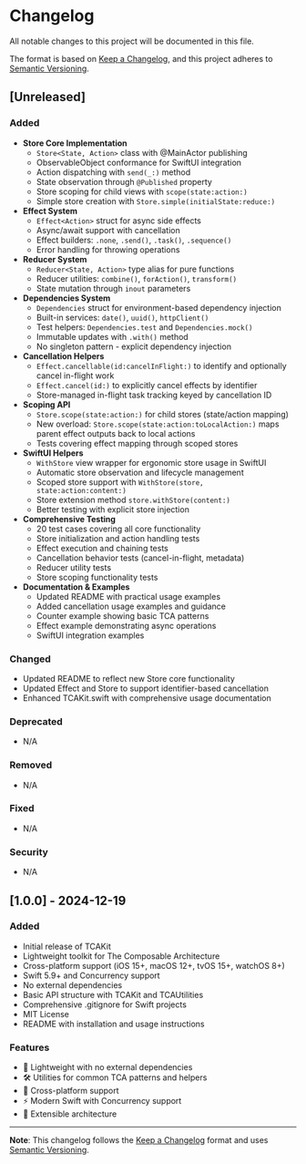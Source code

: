 # Changelog

All notable changes to this project will be documented in this file.

The format is based on [Keep a Changelog](https://keepachangelog.com/en/1.0.0/),
and this project adheres to [Semantic Versioning](https://semver.org/spec/v2.0.0.html).

## [Unreleased]

### Added
- **Store Core Implementation**
  - `Store<State, Action>` class with @MainActor publishing
  - ObservableObject conformance for SwiftUI integration
  - Action dispatching with `send(_:)` method
  - State observation through `@Published` property
  - Store scoping for child views with `scope(state:action:)`
  - Simple store creation with `Store.simple(initialState:reduce:)`
- **Effect System**
  - `Effect<Action>` struct for async side effects
  - Async/await support with cancellation
  - Effect builders: `.none`, `.send()`, `.task()`, `.sequence()`
  - Error handling for throwing operations
- **Reducer System**
  - `Reducer<State, Action>` type alias for pure functions
  - Reducer utilities: `combine()`, `forAction()`, `transform()`
  - State mutation through `inout` parameters
- **Dependencies System**
  - `Dependencies` struct for environment-based dependency injection
  - Built-in services: `date()`, `uuid()`, `httpClient()`
  - Test helpers: `Dependencies.test` and `Dependencies.mock()`
  - Immutable updates with `.with()` method
  - No singleton pattern - explicit dependency injection
- **Cancellation Helpers**
  - `Effect.cancellable(id:cancelInFlight:)` to identify and optionally cancel in-flight work
  - `Effect.cancel(id:)` to explicitly cancel effects by identifier
  - Store-managed in-flight task tracking keyed by cancellation ID
- **Scoping API**
  - `Store.scope(state:action:)` for child stores (state/action mapping)
  - New overload: `Store.scope(state:action:toLocalAction:)` maps parent effect outputs back to local actions
  - Tests covering effect mapping through scoped stores
- **SwiftUI Helpers**
  - `WithStore` view wrapper for ergonomic store usage in SwiftUI
  - Automatic store observation and lifecycle management
  - Scoped store support with `WithStore(store, state:action:content:)`
  - Store extension method `store.withStore(content:)`
  - Better testing with explicit store injection
- **Comprehensive Testing**
  - 20 test cases covering all core functionality
  - Store initialization and action handling tests
  - Effect execution and chaining tests
  - Cancellation behavior tests (cancel-in-flight, metadata)
  - Reducer utility tests
  - Store scoping functionality tests
- **Documentation & Examples**
  - Updated README with practical usage examples
  - Added cancellation usage examples and guidance
  - Counter example showing basic TCA patterns
  - Effect example demonstrating async operations
  - SwiftUI integration examples

### Changed
- Updated README to reflect new Store core functionality
- Updated Effect and Store to support identifier-based cancellation
- Enhanced TCAKit.swift with comprehensive usage documentation

### Deprecated
- N/A

### Removed
- N/A

### Fixed
- N/A

### Security
- N/A

## [1.0.0] - 2024-12-19

### Added
- Initial release of TCAKit
- Lightweight toolkit for The Composable Architecture
- Cross-platform support (iOS 15+, macOS 12+, tvOS 15+, watchOS 8+)
- Swift 5.9+ and Concurrency support
- No external dependencies
- Basic API structure with TCAKit and TCAUtilities
- Comprehensive .gitignore for Swift projects
- MIT License
- README with installation and usage instructions

### Features
- 🚀 Lightweight with no external dependencies
- 🛠️ Utilities for common TCA patterns and helpers
- 📱 Cross-platform support
- ⚡ Modern Swift with Concurrency support
- 🔧 Extensible architecture

---

**Note**: This changelog follows the [Keep a Changelog](https://keepachangelog.com/) format and uses [Semantic Versioning](https://semver.org/).
